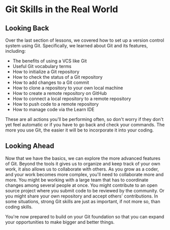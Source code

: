 # Git Skills in the Real World

## Looking Back

Over the last section of lessons, we covered how to set up a version control
system using Git. Specifically, we learned about Git and its features, including:

- The benefits of using a VCS like Git
- Useful Git vocabulary terms
- How to initialize a Git repository
- How to check the status of a Git repository
- How to add changes to a Git commit
- How to clone a repository to your own local machine
- How to create a remote repository on GitHub
- How to connect a local repository to a remote repository
- How to push code to a remote repository
- How to manage code via the Learn IDE

These are all actions you'll be performing often, so don't worry if they don't
yet feel automatic or if you have to go back and check your commands. The more
you use Git, the easier it will be to incorporate it into your coding.

## Looking Ahead

Now that we have the basics, we can explore the more advanced features of Git.
Beyond the tools it gives us to organize and keep track of your own work, it
also allows us to collaborate with others. As you grow as a coder, and your work becomes more complex,
you'll need to collaborate more and more. You might be working with a large team
that has to coordinate changes among several people at once. You might
contribute to an open source project where you submit code to be reviewed by the
community. Or you might share your own repository and accept others'
contributions. In some situations, strong Git skills are just as
important, if not more so, than coding skills.

You're now prepared to build on
your Git foundation so that you can expand your opportunities to make bigger and
better things.
